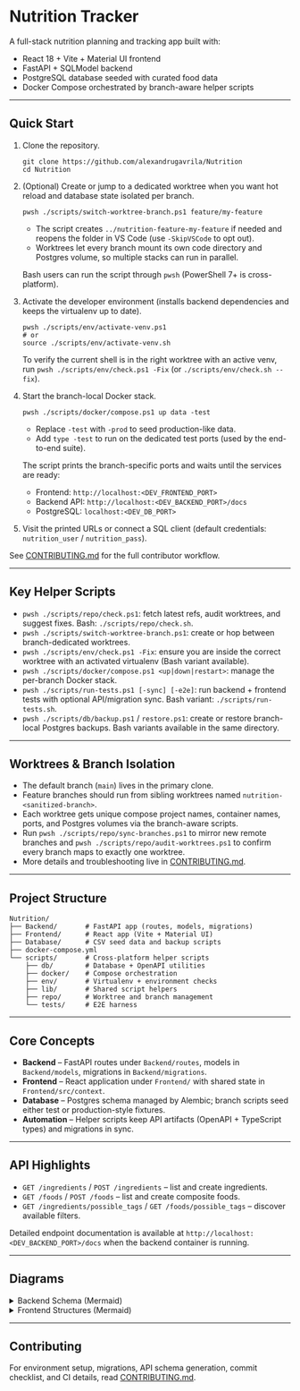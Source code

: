 # Nutrition Tracker

A full-stack nutrition planning and tracking app built with:

- React 18 + Vite + Material UI frontend
- FastAPI + SQLModel backend
- PostgreSQL database seeded with curated food data
- Docker Compose orchestrated by branch-aware helper scripts

---

## Quick Start

1. Clone the repository.

   ```pwsh
   git clone https://github.com/alexandrugavrila/Nutrition
   cd Nutrition
   ```

2. (Optional) Create or jump to a dedicated worktree when you want hot reload and database state isolated per branch.

   ```pwsh
   pwsh ./scripts/switch-worktree-branch.ps1 feature/my-feature
   ```
   - The script creates `../nutrition-feature-my-feature` if needed and reopens the folder in VS Code (use `-SkipVSCode` to opt out).
   - Worktrees let every branch mount its own code directory and Postgres volume, so multiple stacks can run in parallel.

   Bash users can run the script through `pwsh` (PowerShell 7+ is cross-platform).

3. Activate the developer environment (installs backend dependencies and keeps the virtualenv up to date).

   ```pwsh
   pwsh ./scripts/env/activate-venv.ps1
   # or
   source ./scripts/env/activate-venv.sh
   ```

   To verify the current shell is in the right worktree with an active venv, run `pwsh ./scripts/env/check.ps1 -Fix` (or `./scripts/env/check.sh --fix`).

4. Start the branch-local Docker stack.

   ```pwsh
   pwsh ./scripts/docker/compose.ps1 up data -test
   ```
   - Replace `-test` with `-prod` to seed production-like data.
   - Add `type -test` to run on the dedicated test ports (used by the end-to-end suite).

   The script prints the branch-specific ports and waits until the services are ready:
   - Frontend: `http://localhost:<DEV_FRONTEND_PORT>`
   - Backend API: `http://localhost:<DEV_BACKEND_PORT>/docs`
   - PostgreSQL: `localhost:<DEV_DB_PORT>`

5. Visit the printed URLs or connect a SQL client (default credentials: `nutrition_user` / `nutrition_pass`).

See [CONTRIBUTING.md](CONTRIBUTING.md) for the full contributor workflow.

---

## Key Helper Scripts

- `pwsh ./scripts/repo/check.ps1`: fetch latest refs, audit worktrees, and suggest fixes. Bash: `./scripts/repo/check.sh`.
- `pwsh ./scripts/switch-worktree-branch.ps1`: create or hop between branch-dedicated worktrees.
- `pwsh ./scripts/env/check.ps1 -Fix`: ensure you are inside the correct worktree with an activated virtualenv (Bash variant available).
- `pwsh ./scripts/docker/compose.ps1 <up|down|restart>`: manage the per-branch Docker stack.
- `pwsh ./scripts/run-tests.ps1 [-sync] [-e2e]`: run backend + frontend tests with optional API/migration sync. Bash variant: `./scripts/run-tests.sh`.
- `pwsh ./scripts/db/backup.ps1` / `restore.ps1`: create or restore branch-local Postgres backups. Bash variants available in the same directory.

---

## Worktrees & Branch Isolation

- The default branch (`main`) lives in the primary clone.
- Feature branches should run from sibling worktrees named `nutrition-<sanitized-branch>`.
- Each worktree gets unique compose project names, container names, ports, and Postgres volumes via the branch-aware scripts.
- Run `pwsh ./scripts/repo/sync-branches.ps1` to mirror new remote branches and `pwsh ./scripts/repo/audit-worktrees.ps1` to confirm every branch maps to exactly one worktree.
- More details and troubleshooting live in [CONTRIBUTING.md](CONTRIBUTING.md#branching--worktrees).

---

## Project Structure

```
Nutrition/
├── Backend/       # FastAPI app (routes, models, migrations)
├── Frontend/      # React app (Vite + Material UI)
├── Database/      # CSV seed data and backup scripts
├── docker-compose.yml
└── scripts/       # Cross-platform helper scripts
    ├── db/        # Database + OpenAPI utilities
    ├── docker/    # Compose orchestration
    ├── env/       # Virtualenv + environment checks
    ├── lib/       # Shared script helpers
    ├── repo/      # Worktree and branch management
    └── tests/     # E2E harness
```

---

## Core Concepts

- **Backend** – FastAPI routes under `Backend/routes`, models in `Backend/models`, migrations in `Backend/migrations`.
- **Frontend** – React application under `Frontend/` with shared state in `Frontend/src/context`.
- **Database** – Postgres schema managed by Alembic; branch scripts seed either test or production-style fixtures.
- **Automation** – Helper scripts keep API artifacts (OpenAPI + TypeScript types) and migrations in sync.

---

## API Highlights

- `GET /ingredients` / `POST /ingredients` – list and create ingredients.
- `GET /foods` / `POST /foods` – list and create composite foods.
- `GET /ingredients/possible_tags` / `GET /foods/possible_tags` – discover available filters.

Detailed endpoint documentation is available at `http://localhost:<DEV_BACKEND_PORT>/docs` when the backend container is running.

---

## Diagrams

<details>
<summary>Backend Schema (Mermaid)</summary>

```mermaid
erDiagram
  INGREDIENT ||--o{ INGREDIENT_UNIT : has
  INGREDIENT ||--|| NUTRITION : contains
  INGREDIENT ||--o{ INGREDIENT_TAG : tagged_with
  INGREDIENT_TAG }o--|| POSSIBLE_INGREDIENT_TAG : references
  FOOD ||--o{ FOOD_INGREDIENT : includes
  FOOD_INGREDIENT }o--|| INGREDIENT : uses
  FOOD ||--o{ FOOD_TAG : tagged_with
  FOOD_TAG }o--|| POSSIBLE_FOOD_TAG : references
```

</details>

<details>
<summary>Frontend Structures (Mermaid)</summary>

```mermaid
classDiagram
  class Ingredient { id; name; Nutrition nutrition; IngredientUnit[] units }
  class Food { id; name; FoodIngredient[] ingredients; FoodTag[] tags }
```

</details>

---

## Contributing

For environment setup, migrations, API schema generation, commit checklist, and CI details, read [CONTRIBUTING.md](CONTRIBUTING.md).
